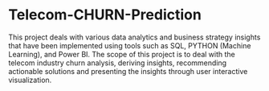 # Telecom-CHURN-Prediction

This project deals with various data analytics and business strategy insights that have been implemented using tools such as SQL, PYTHON (Machine Learning), and Power BI. 
The scope of this project is to deal with the telecom industry churn analysis, deriving insights, recommending actionable solutions and presenting the insights through user interactive visualization.
